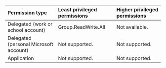 |Permission type|Least privileged permissions|Higher privileged permissions|
|:---|:---|:---|
|Delegated (work or school account)|Group.ReadWrite.All|Not available.|
|Delegated (personal Microsoft account)|Not supported.|Not supported.|
|Application|Not supported.|Not supported.|